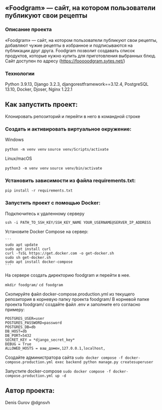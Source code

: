 ## «Foodgram» — сайт, на котором пользователи публикуют свои рецепты
### Описание проекта
«Foodgram» — сайт, на котором пользователи публикуют свои рецепты, добавляют чужие рецепты в избранное и подписываются на публикации друг друга. 
Foodgram позволит создавать список продуктов, которые нужно купить для приготовления выбранных блюд.
Сайт доступен по адресу (https://fooooodgram.sytes.net/)
### Технологии
Python 3.9.13,
Django 3.2.3,
djangorestframework==3.12.4, 
PostgreSQL 13.10,
Docker,
Djoser,
Nginx 1.22.1

## Как запустить проект: 

Клонировать репозиторий и перейти в него в командной строке 
 
### Cоздать и активировать виртуальное окружение: 

Windows 

``` python -m venv venv ``` 
``` source venv/Scripts/activate ``` 

Linux/macOS

``` python3 -m venv venv ``` 
``` source venv/bin/activate ``` 

 
### Установить зависимости из файла requirements.txt: 
 
``` pip install -r requirements.txt ``` 
 

### Запустить проект с помощью Docker: 
Подключитесь к удаленному серверу

```ssh -i PATH_TO_SSH_KEY/SSH_KEY_NAME YOUR_USERNAME@SERVER_IP_ADDRESS ```

Установите Docker Compose на сервер:

    ```
    sudo apt update
    sudo apt install curl
    curl -fsSL https://get.docker.com -o get-docker.sh
    sudo sh get-docker.sh
    sudo apt install docker-compose
    ```

На сервере создать директорию foodgram и перейти в нее.

```mkdir foodgram/```
```cd foodgram```

Скопируйте файл docker-compose.production.yml из текущего репозитория в корневую папку проекта foodgram/
В корневой папке проекта foodgram/ создайте файл .env и заполните его согласно примеру:
```
POSTGRES_USER=user
POSTGRES_PASSWORD=password
POSTGRES_DB=db
DB_HOST=db
DB_PORT=5432
SECRET_KEY = *django_secret_key*
DEBUG = True
ALLOWED_HOSTS = ваш_домен,127.0.0.1,localhost,
```
Создайте администратора сайта
```sudo docker compose -f docker-compose.production.yml exec backend python manage.py createsuperuser```

Запустите docker-compose
```sudo docker compose -f docker-compose.production.yml up -d```

## Автор проекта:

Denis Gurov @dgnsvh